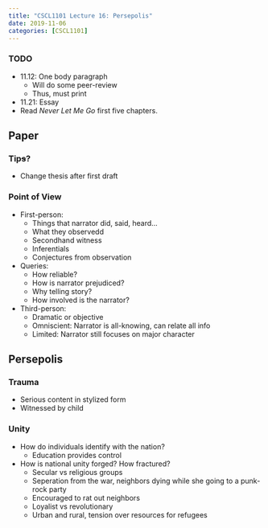 ```yaml
---
title: "CSCL1101 Lecture 16: Persepolis"
date: 2019-11-06
categories: [CSCL1101]
---
```


### TODO

- 11.12: One body paragraph
    - Will do some peer-review
    - Thus, must print
- 11.21: Essay 
- Read *Never Let Me Go* first five chapters.

## Paper

### Tip~~s~~?

- Change thesis after first draft

### Point of View 

- First-person:
    - Things that narrator did, said, heard...
    - What they observedd
    - Secondhand witness
    - Inferentials
    - Conjectures from observation
- Queries:
    - How reliable?
    - How is narrator prejudiced?
    - Why telling story?
    - How involved is the narrator?
- Third-person:
    - Dramatic or objective
    - Omniscient: Narrator is all-knowing, can relate all info
    - Limited: Narrator still focuses on major character

## Persepolis

### Trauma

- Serious content in stylized form
- Witnessed by child

### Unity

- How do individuals identify with the nation?
    - Education provides control
- How is national unity forged? How fractured?
    - Secular vs religious groups
    - Seperation from the war, neighbors dying while she going to a punk-rock party
    - Encouraged to rat out neighbors
    - Loyalist vs revolutionary
    - Urban and rural, tension over resources for refugees